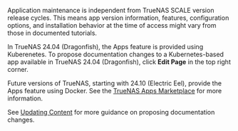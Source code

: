 &NewLine;

Application maintenance is independent from TrueNAS SCALE version release cycles.
This means app version information, features, configuration options, and installation behavior at the time of access might vary from those in documented tutorials.

In TrueNAS 24.04 (Dragonfish), the Apps feature is provided using Kuberenetes.
To propose documentation changes to a Kubernetes-based app available in TrueNAS 24.04 (Dragonfish), click **Edit Page** in the top right corner.

Future versions of TrueNAS, starting with 24.10 (Electric Eel), provide the Apps feature using Docker.
See the [TrueNAS Apps Marketplace](https://apps.truenas.com) for more information.

See [Updating Content](https://www.truenas.com/docs/contributing/documentation/contentupdate/) for more guidance on proposing documentation changes.
